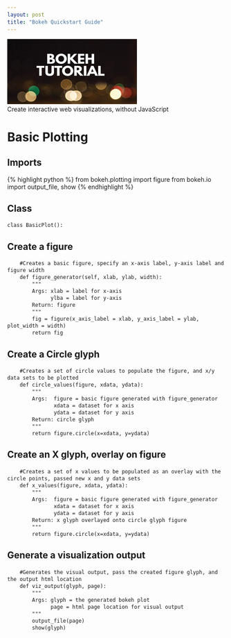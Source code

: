```yaml
---
layout: post
title: "Bokeh Quickstart Guide"
---
```


<img src="/Images/Bokeh/Bokeh_TItle.jpg" class="inline"/><br>
Create interactive web visualizations, without JavaScript

# Basic Plotting

## Imports

{% highlight python %}
from bokeh.plotting import figure
from bokeh.io import output_file, show
{% endhighlight %}

## Class
```Python3
class BasicPlot():
```

## Create a figure
```Python3    
    #Creates a basic figure, specify an x-axis label, y-axis label and figure width
    def figure_generator(self, xlab, ylab, width):
        """
        Args: xlab = label for x-axis
              ylba = label for y-axis
        Return: figure
        """
        fig = figure(x_axis_label = xlab, y_axis_label = ylab, plot_width = width)
        return fig
```

## Create a Circle glyph
```Python3        
    #Creates a set of circle values to populate the figure, and x/y data sets to be plotted   
    def circle_values(figure, xdata, ydata):
        """
        Args:  figure = basic figure generated with figure_generator
               xdata = dataset for x axis
               ydata = dataset for y axis
        Return: circle glyph
        """
        return figure.circle(x=xdata, y=ydata)
```

## Create an X glyph, overlay on figure
```Python3    
    #Creates a set of x values to be populated as an overlay with the circle points, passed new x and y data sets
    def x_values(figure, xdata, ydata):
        """
        Args:  figure = basic figure generated with figure_generator
               xdata = dataset for x axis
               ydata = dataset for y axis
        Return: x glyph overlayed onto circle glyph figure
        """
        return figure.circle(x=xdata, y=ydata)
```     

## Generate a visualization output
```Python3        
    #Generates the visual output, pass the created figure glyph, and the output html location    
    def viz_output(glyph, page):
        """
        Args: glyph = the generated bokeh plot
              page = html page location for visual output
        """
        output_file(page)
        show(glyph)
```
